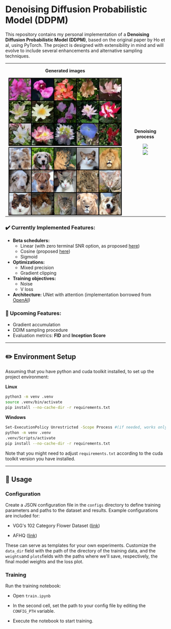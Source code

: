 # Denoising Diffusion Probabilistic Model (DDPM)

This repository contains my personal implementation of a **Denoising Diffusion Probabilistic Model (DDPM)**, based on the original paper by Ho et al, using PyTorch. The project is designed with extensibility in mind and will evolve to include several enhancements and alternative sampling techniques.

<table>
  <tr>
    <td align="center" style="padding:0 10px;">
    <p><b>Generated images</b></p>
      <img src="demo_visuals/weights_6-6-2025_12_3:46/102flowers.jpg" width="500"/>
      <br>
       <!-- <sub>102 flowers</sub> -->
       <!-- <br><br> -->
      <img src="demo_visuals/weights_11-6-2025_7_59_28/afhq.jpg" width="500"/>
      <br>
      <!-- <sub>AFHQ V2</sub> -->
    </td>
    <td align="center" style="padding:0 10px;">
    <p><b>Denoising process</b></p>
      <img src="demo_visuals/weights_6-6-2025_12_3:46/102flowers.gif" width="500"/>
       <br>
       <!-- <sub>102 flowers</sub> -->
       <!-- <br><br> -->
      <img src="demo_visuals/weights_11-6-2025_7_59_28/afhq.gif" width="500"/>
      <br>
      <!-- <sub>AFHQ V2</sub> -->
    </td>
  </tr>
</table>

### ✔️ Currently Implemented Features:
- **Beta schedulers:** 
    - Linear (with zero terminal SNR option, as proposed [here](https://arxiv.org/pdf/2305.08891))
    - Cosine (proposed [here](https://arxiv.org/pdf/2102.09672))
    - Sigmoid
- **Optimizations:**
    - Mixed precision
    - Gradient clipping
- **Training objectives:**
    - Noise
    - V loss
- **Architecture:** UNet with attention (implementation borrowed from [OpenAI](https://github.com/openai/guided-diffusion/blob/main/guided_diffusion/unet.py ))

### 🚧 Upcoming Features:
- Gradient accumulation
- DDIM sampling procedure
- Evaluation metrics: **FID** and **Inception Score**

---

## ✏️ Environment Setup

Assuming that you have python and cuda toolkit installed, to set up the project environment:

**Linux**
```bash
python3 -m venv .venv
source .venv/bin/activate
pip install --no-cache-dir -r requirements.txt
```

**Windows**
```bash
Set-ExecutionPolicy Unrestricted -Scope Process #(if needed, works only for current Powershell session)
python -m venv .venv
.venv/Scripts/activate
pip install --no-cache-dir -r requirements.txt
```

Note that you might need to adjust `requirements.txt` according to the cuda toolkit version you have installed.

---

## 🔧 Usage

### Configuration

Create a JSON configuration file in the `configs` directory to define training parameters and paths to the dataset and results. Example configurations are included for:

- VGG's 102 Category Flower Dataset ([link](https://www.robots.ox.ac.uk/~vgg/data/flowers/102/))

- AFHQ ([link](https://github.com/clovaai/stargan-v2/tree/master))

These can serve as templates for your own experiments. Customize the `data_dir` field with the path of the directory of the training data, and the `weights`and `plots`fields with the paths where we'll save, respectively, the final model weights and the loss plot.

### Training

Run the training notebook:

- Open `train.ipynb`

- In the second cell, set the path to your config file by editing the `CONFIG_PTH` variable.

- Execute the notebook to start training.